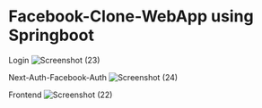 # Facebook-Clone-WebApp using Springboot
Login ![Screenshot (23)](https://github.com/hatimbat05/Facebook-Clone-WebApp/assets/111435807/bdb59273-73c3-4ee1-ab22-ba5ac366e290) 

Next-Auth-Facebook-Auth ![Screenshot (24)](https://github.com/hatimbat05/Facebook-Clone-WebApp/assets/111435807/3d2ab60b-7b35-4dd9-b2d9-74aae73464fd)

Frontend ![Screenshot (22)](https://github.com/hatimbat05/Facebook-Clone-WebApp/assets/111435807/9a6c98a7-8bd4-4c44-b59e-ca5b21d1afeb)
